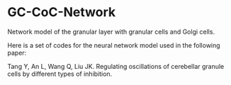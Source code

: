 # GC-CoC-Network

Network model of the granular layer with granular cells and Golgi cells.

Here is a set of codes for the neural network model used in the following paper:

Tang Y, An L, Wang Q, Liu JK. Regulating oscillations of cerebellar granule cells by different types of inhibition.

